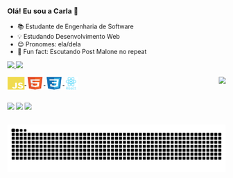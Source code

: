 ### Olá! Eu sou a Carla 👋

- 📚 Estudante de Engenharia de Software 
- 💡 Estudando Desenvolvimento Web
- 😊 Pronomes: ela/dela 
- 💚 Fun fact: Escutando Post Malone no repeat 


<div>
  <a href="https://github.com/ccarlaa">
  <img height="160em" src="https://github-readme-stats.vercel.app/api?username=ccarlaa&show_icons=true&theme=dracula&include_all_commits=true&count_private=true"/>
  <img height="160em" src="https://github-readme-stats.vercel.app/api/top-langs/?username=ccarlaa&layout=compact&langs_count=7&theme=dracula"/>
</div>
  
<div style="display: inline_block"><br>
  <img align="center" alt="Carla-Js" height="30" width="40" src="https://raw.githubusercontent.com/devicons/devicon/master/icons/javascript/javascript-plain.svg">
  <img align="center" alt="Carla-HTML" height="30" width="40" src="https://raw.githubusercontent.com/devicons/devicon/master/icons/html5/html5-original.svg">
  <img align="center" alt="Carla-CSS" height="30" width="40" src="https://raw.githubusercontent.com/devicons/devicon/master/icons/css3/css3-original.svg">  
  <img align="center" alt="Carla-react" width="30" height="30" src="https://raw.githubusercontent.com/devicons/devicon/master/icons/react/react-original-wordmark.svg">
  <img src="https://media.giphy.com/media/L1R1tvI9svkIWwpVYr/giphy.gif" align="right" height="110em"/>
</div>
  
  ##
  
  <div> 
  <a href="https://www.instagram.com/carlaclementino/" target="_blank"><img src="https://img.shields.io/badge/-Instagram-%23E4405F?style=for-the-badge&logo=instagram&logoColor=white" target="_blank"></a>
 	<a href="https://twitter.com/ccarlaacr" target="_blank"><img src="https://img.shields.io/badge/Twitter-1DA1F2?style=for-the-badge&logo=twitter&logoColor=white" target="_blank"></a>
  <a href="https://www.linkedin.com/in/carla-clementino-53b6441b1/" target="_blank"><img src="https://img.shields.io/badge/-LinkedIn-%230077B5?style=for-the-badge&logo=linkedin&logoColor=white" target="_blank"></a> 
    
    
   ![Snake animation](https://github.com/ccarlaa/ccarlaa/blob/output/github-contribution-grid-snake.svg)
    
  </div>
